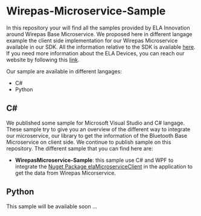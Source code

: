 # Wirepas-Microservice-Sample
In this repository your will find all the samples provided by ELA Innovation around Wirepas Base Microservice. We proposed here in different langage example the client side implementation for our Wirepas Microservice available in our SDK. All the information relative to the SDK is available [here][here_ela_sdk]. If you need more information about the ELA Devices, you can reach our website by following this [link][here_ela_website].

Our sample are available in different langages:
- C#
- Python

## C#
We published some sample for Microsoft Visual Studio and C# langage. These sample try to give you an overview of the different way to integrate our microservice, our library to get the information of the Bluetooth Base Microservice on client side. We continue to publish sample on this repository. The different sample that you can find here are:

- **WirepasMicroservice-Sample**: this sample use C# and WPF to integrate the [Nuget Package elaMicroserviceClient][here_ela_nuget_msclient] in the application to get the data from Wirepas Micorservice.

## Python
This sample will be available soon ...

[here_ela_website]: https://elainnovation.com

[here_ela_sdk]: https://github.com/elaInnovation/ELA-Microservices

[here_ela_nuget_msclient]: https://www.nuget.org/packages/elaMicroserviceClient/
